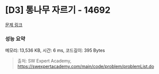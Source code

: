 # [D3] 통나무 자르기 - 14692 

[문제 링크](https://swexpertacademy.com/main/code/problem/problemDetail.do?contestProbId=AYJW0g-qlO8DFASv) 

### 성능 요약

메모리: 13,536 KB, 시간: 6 ms, 코드길이: 395 Bytes



> 출처: SW Expert Academy, https://swexpertacademy.com/main/code/problem/problemList.do